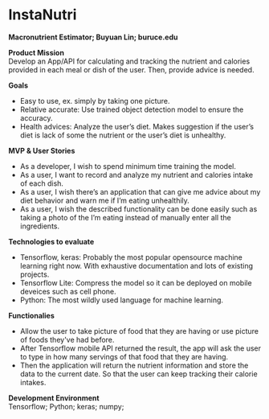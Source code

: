 # InstaNutri
**Macronutrient Estimator; Buyuan Lin; buruce.edu**

**Product Mission** <br />
Develop an App/API for calculating and tracking the nutrient and calories provided in each meal or dish of the user. Then, provide advice is needed.

**Goals** <br />
- Easy to use, ex. simply by taking one picture.
- Relative accurate: Use trained object detection model to ensure the accuracy.
- Health advices: Analyze the user’s diet. Makes suggestion if the user’s diet is lack of some the nutrient or the user’s diet is unhealthy.

**MVP & User Stories** <br />
- As a developer, I wish to spend minimum time training the model.
- As a user, I want to record and analyze my nutrient and calories intake of each dish.
- As a user, I wish there’s an application that can give me advice about my diet behavior and warn me if I’m eating unhealthily.
- As a user, I wish the described functionality can be done easily such as taking a photo of the I’m eating instead of manually enter all the ingredients.

**Technologies to evaluate** <br />
- Tensorflow, keras: Probably the most popular opensource machine learning right now. With exhaustive documentation and lots of existing projects.
- Tensorflow Lite: Compress the model so it can be deployed on mobile deveices such as cell phone.
- Python: The most wildly used language for machine learning.

**Functionalies** <br />
- Allow the user to take picture of food that they are having or use picture of foods they've had before.
- After Tensorflow mobile API returned the result, the app will ask the user to type in how many servings of that food that they are having.
- Then the application will return the nutrient information and store the data to the current date. So that the user can keep tracking their calorie intakes.


**Development Environment** <br />
Tensorflow; Python; keras; numpy; 

 
